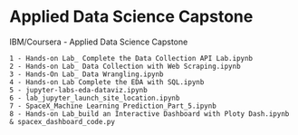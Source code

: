 # Applied Data Science Capstone
IBM/Coursera - Applied Data Science Capstone

    1 - Hands-on Lab_ Complete the Data Collection API Lab.ipynb
    2 - Hands-on Lab_ Data Collection with Web Scraping.ipynb
    3 - Hands-On Lab_ Data Wrangling.ipynb
    4 - Hands-on Lab Complete the EDA with SQL.ipynb
    5 - jupyter-labs-eda-dataviz.ipynb
    6 - lab_jupyter_launch_site_location.ipynb
    7 - SpaceX_Machine Learning Prediction_Part_5.ipynb
    8 - Hands-on Lab_build an Interactive Dashboard with Ploty Dash.ipynb & spacex_dashboard_code.py
